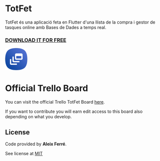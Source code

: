 # TotFet

TotFet és una aplicació feta en Flutter d'una llista de la compra i gestor de tasques online amb Bases de Dades a temps real.

### [DOWNLOAD IT FOR FREE](https://drive.google.com/drive/folders/1UocdRzA9ei9fcrQ8ZXLQZUh9HL-8iVDH?usp=sharing)

![favicon](android/app/src/main/res/mipmap-hdpi/ic_launcher.png)

# Official Trello Board

You can visit the official Trello TotFet Board [here](https://trello.com/b/JqeUV3SF/totfet-app).

If you want to contribute you will earn edit access to this board also depending on what you develop.

## License

Code provided by **Aleix Ferré**.

See license at [MIT](https://github.com/CatalaHD/Agenda/blob/master/LICENSE)

